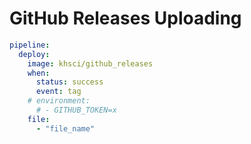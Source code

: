 # GitHub Releases Uploading

```yaml
pipeline:
  deploy:
    image: khsci/github_releases
    when:
      status: success
      event: tag
    # environment:
      # - GITHUB_TOKEN=x      
    file:
      - "file_name"
```
